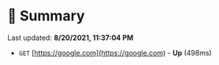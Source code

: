 # 📖 Summary
Last updated: **8/20/2021, 11:37:04 PM**

- `GET` [https://google.com](https://google.com) - **Up** (498ms)

